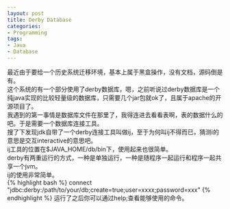 ```yaml
---
layout: post
title: Derby Database
categories:
- Programming
tags:
- Java
- Database
---
```


最近由于要给一个历史系统迁移环境，基本上属于黑盒操作，没有文档，源码倒是有。  
这个系统的有一个部分使用了derby数据库，嗯，之前听说过derby数据库是一个纯java实现的比较轻量级的数据库，只需要几个jar包就ok了，且属于apache的开源项目了。  
我遇到的第一事情是数据库文件在那里了，我得连进去看看表啊，表的数据什么的吧。于是需要一个数据库连接工具。  
搜了下发现jdk自带了一个derby连接工具叫做ij，至于为何叫ij不得而已，猜测i的意思是交互interactive的意思吧。  
ij工具的位置在$JAVA_HOME/db/bin下，使用起来也很简单。  
derby有两重运行的方式，一种是单独运行，一种是随程序一起运行和程序一起共享一个jvm。  
ij的使用非常简单。  
{% highlight bash %}
connect "jdbc:derby:/path/to/your/db;create=true;user=xxxx;password=xxx"
{% endhighlight %}
运行了之后你可以通过help;查看能够使用的命令。
